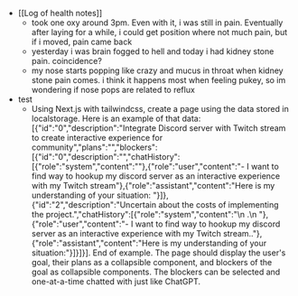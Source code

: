  * [[Log of health notes]]
    * took one oxy around 3pm. Even with it, i was still in pain. Eventually after laying for a while, i could get position where not much pain, but if i moved, pain came back
    * yesterday i was brain fogged to hell and today i had kidney stone pain. coincidence?
    * my nose starts popping like crazy and mucus in throat when kidney stone pain comes. i think it happens most when feeling pukey, so im wondering if nose pops are related to reflux
  * test
    * Using Next.js with tailwindcss, create a page using the data stored in localstorage. Here is an example of that data: [{"id":"0","description":"Integrate Discord server with Twitch stream to create interactive experience for community","plans":"","blockers":[{"id":"0","description":"","chatHistory":[{"role":"system","content":""},{"role":"user","content":"- I want to find way to hookup my discord server as an interactive experience with my Twitch stream"},{"role":"assistant","content":"Here is my understanding of your situation: "}]},{"id":"2","description":"Uncertain about the costs of implementing the project.","chatHistory":[{"role":"system","content":"\n .\n    "},{"role":"user","content":"- I want to find way to hookup my discord server as an interactive experience with my Twitch stream.."},{"role":"assistant","content":"Here is my understanding of your situation:"}]}]}]. End of example. The page should display the user's goal, their plans as a collapsible component, and blockers of the goal as collapsible components. The blockers can be selected and one-at-a-time chatted with just like ChatGPT.